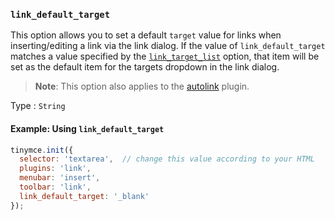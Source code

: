 ### `link_default_target`

This option allows you to set a default `target` value for links when inserting/editing a link via the link dialog. If the value of `link_default_target` matches a value specified by the [`link_target_list`](#link_target_list) option, that item will be set as the default item for the targets dropdown in the link dialog.

> **Note**: This option also applies to the [autolink]({{site.baseurl}}/plugins-ref/opensource/autolink) plugin.

Type
: `String`

#### Example: Using `link_default_target`

```js
tinymce.init({
  selector: 'textarea',  // change this value according to your HTML
  plugins: 'link',
  menubar: 'insert',
  toolbar: 'link',
  link_default_target: '_blank'
});
```

